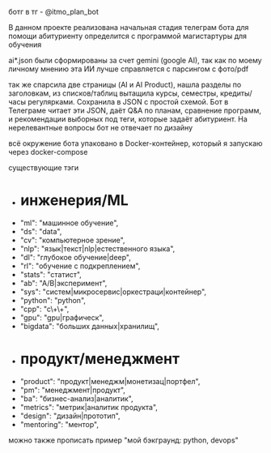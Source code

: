 ботг  в тг - @itmo_plan_bot

В данном проекте реализована начальная стадия телеграм бота для помощи абитуриенту определится с программой магистартуры для обучения

ai*.json были сформированы за счет gemini (google AI), так как по моему личному мнению эта ИИ лучше справляется с парсингом с фото/pdf

так же cпарсила две страницы (AI и AI Product), нашла разделы по заголовкам, из списков/таблиц вытащила курсы, семестры, кредиты/часы регулярками. Сохранила в JSON с простой схемой. Бот в Телеграме читает эти JSON, даёт Q&A по планам, сравнение программ, и рекомендации выборных под теги, которые задаёт абитуриент. На нерелевантные вопросы бот не отвечает по дизайну

 всё окружение бота упаковано в Docker-контейнер, который я запускаю через docker-compose


существующие тэги
  -  # инженерия/ML
  -  "ml": "машинное обучение",
  -  "ds": "data",
  -  "cv": "компьютерное зрение",
  -  "nlp": "язык|текст|nlp|естественного языка",
  -  "dl": "глубокое обучение|deep",
  -  "rl": "обучение с подкреплением",
  -  "stats": "статист",
  -  "ab": "A/B|эксперимент",
  -  "sys": "систем|микросервис|оркестраци|контейнер",
  -  "python": "python",
  -  "cpp": "c\\+\\+",
  -  "gpu": "gpu|графическ",
  -  "bigdata": "больших данных|хранилищ",
  -  # продукт/менеджмент
  -  "product": "продукт|менеджм|монетизац|портфел",
  -  "pm": "менеджмент|продукт",
  -  "ba": "бизнес-анализ|аналитик",
  -  "metrics": "метрик|аналитик продукта",
  -  "design": "дизайн|прототип",
  -  "mentoring": "ментор",


можно также прописать пример "мой бэкграунд: python, devops"
